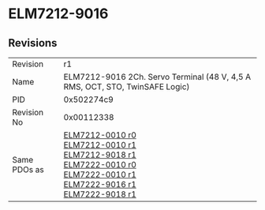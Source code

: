 # ELM7212-9016

## Revisions
<table>
<tr>
<td>Revision</td>
<td>r1</td>
</tr>
<tr>
<td>Name</td>
<td>ELM7212-9016 2Ch. Servo Terminal (48 V, 4,5 A RMS, OCT, STO, TwinSAFE Logic)</td>
</tr>
<tr>
<td>PID</td>
<td>0x502274c9</td>
</tr>
<tr>
<td>Revision No</td>
<td>0x00112338</td>
</tr>
<tr>
<td>Same PDOs as</td>
<td><a href="ELM7212-0010.md">ELM7212-0010 r0</a><br/><a href="ELM7212-0010.md">ELM7212-0010 r1</a><br/><a href="ELM7212-9018.md">ELM7212-9018 r1</a><br/><a href="ELM7222-0010.md">ELM7222-0010 r0</a><br/><a href="ELM7222-0010.md">ELM7222-0010 r1</a><br/><a href="ELM7222-9016.md">ELM7222-9016 r1</a><br/><a href="ELM7222-9018.md">ELM7222-9018 r1</a></td>
</tr>
</table>

